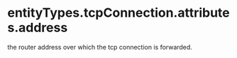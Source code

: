 # entityTypes.tcpConnection.attributes.address

the router address over which the tcp connection is forwarded.

